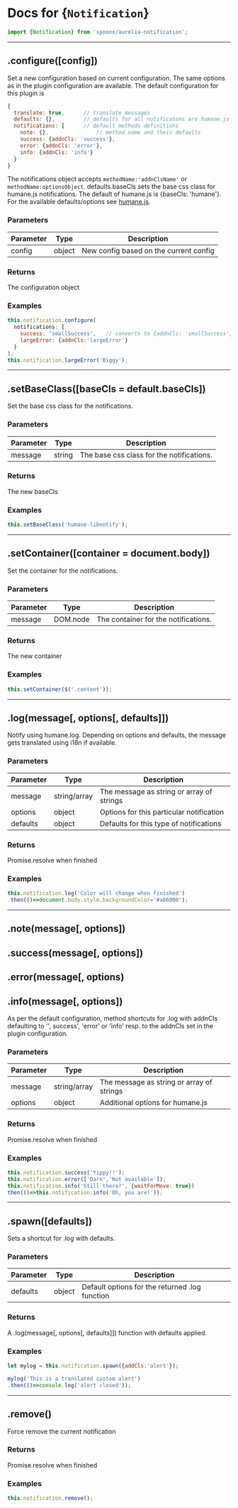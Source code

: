 Docs for {`Notification`}
=======

```javascript
import {Notification} from 'spoonx/aurelia-notification';
```

---------

.configure([config])
------

Set a new configuration based on current configuration. The same options as in the plugin configuration are available. The default configuration for this plugin is
```javascript
{
  translate: true,      // translate messages
  defaults: {},	        // defaults for all notificatons are humane.js defaults
  notifications: {      // default methods definitions
    note: {},		        // method name and their defaults
    success: {addnCls: 'success'},
    error: {addnCls: 'error'},
    info: {addnCls: 'info'}
  }
}
```
The notifications object accepts `methodName:'addnClsName'` or `methodName:optionsObject`. defaults.baseCls sets the base css class for humane.js notifications. The default of humane.js is {baseCls: 'humane'}. For the available defaults/options see [humane.js](http://wavded.github.io/humane-js/).

### Parameters

| Parameter  | Type         | Description                                      |
| ---------- | ------------ | ------------------------------------------------ |
| config     | object       | New config based on the current config           |

### Returns
The configuration object

### Examples
```javascript
this.notification.configure(
  notifications: {
    success: 'smallSuccess',   // converts to {addnCls: 'smallSuccess'}
    largeError: {addnCls:'largeError'}
  }
);
this.notification.largeError('Biggy');
```

---------

.setBaseClass([baseCls = default.baseCls])
------

Set the base css class for the notifications.

### Parameters

| Parameter  | Type         | Description                                      |
| ---------- | ------------ | ------------------------------------------------ |
| message    | string       | The base css class for the notifications.        |

### Returns
The new baseCls

### Examples
```javascript
this.setBaseClass('humane-libnotify');
```

---------

.setContainer([container = document.body])
------

Set the container for the notifications.

### Parameters

| Parameter  | Type         | Description                                      |
| ---------- | ------------ | ------------------------------------------------ |
| message    | DOM.node     | The container for the notifications.             |

### Returns
The new container

### Examples
```javascript
this.setContainer($('.content'));
```

---------

.log(message[, options[, defaults]])
------

Notify using humane.log. Depending on options and defaults, the message gets translated using i18n if available.

### Parameters

| Parameter  | Type         | Description                                      |
| ---------- | ------------ | ------------------------------------------------ |
| message    | string/array | The message as string or array of strings        |
| options    | object       | Options for this particular notification         |
| defaults   | object       | Defaults for this type of notifications          |

### Returns
Promise.resolve when finished

### Examples
```javascript
this.notification.log('Color will change when finished')
.then(()=>document.body.style.backgroundColor='#a66000');
```

---------

.note(message[, options])
------
.success(message[, options])
------
.error(message[, options)
------
.info(message[, options])
------

As per the default configuration, method shortcuts for .log with addnCls defaulting to '', success', 'error' or 'info' resp. to the addnCls set in the plugin configuration.

### Parameters

| Parameter | Type            | Description                                    |
| --------- | --------------- | ---------------------------------------------- |
| message   | string/array    | The message as string or array of strings      |
| options   | object          | Additional options for humane.js               |

### Returns
Promise.resolve when finished

### Examples
```javascript
this.notification.success('Yippy!!');
this.notification.error(['Darn','Not available']);
this.notification.info('Still there?', {waitForMove: true})
then(()=>this.notification.info('Oh, you are!'));
```

---------

.spawn([defaults])
------

Sets a shortcut for .log with defaults.

### Parameters

| Parameter | Type            | Description                                     |
| --------- | --------------- | ----------------------------------------------- |
| defaults  | object          | Default options for the returned .log function  |

### Returns
A .log(message[, options[, defaults]]) function with defaults applied.

### Examples
```javascript
let mylog = this.notification.spawn({addCls:'alert'});

mylog('This is a translated custom alert')
.then(()=>console.log('alert closed'));
```

---------

.remove()
------

Force remove the current notification

### Returns
Promise.resolve when finished

### Examples
```javascript
this.notification.remove();
```

